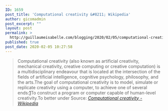 ```yaml
---
ID: 1659
post_title: 'Computational creativity &#8211; Wikipedia'
author: gicomadmin
post_excerpt: ""
layout: post
permalink: >
  http://guillaumeisabelle.com/blogging/2020/02/05/computational-creativity-wikipedia/
published: true
post_date: 2020-02-05 10:27:58
---
```

> Computational creativity (also known as artificial creativity, mechanical creativity, creative computing or creative computation) is a multidisciplinary endeavour that is located at the intersection of the fields of artificial intelligence, cognitive psychology, philosophy, and the arts.The goal of computational creativity is to model, simulate or replicate creativity using a computer, to achieve one of several ends:[1]To construct a program or computer capable of human-level creativity.To better under Source: *[Computational creativity - Wikipedia][1]*

 [1]: https://en.wikipedia.org/wiki/Computational_creativity